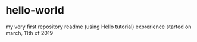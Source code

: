 # hello-world
my very first repository readme (using Hello tutorial)
exprerience started on march, 11th of 2019
